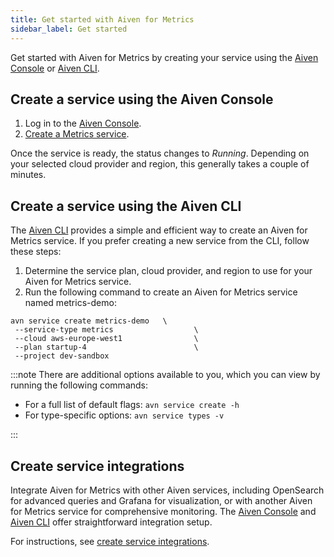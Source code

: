 ```yaml
---
title: Get started with Aiven for Metrics
sidebar_label: Get started
---
```


Get started with Aiven for Metrics by creating your service using the [Aiven Console](https://console.aiven.io/) or [Aiven CLI](https://github.com/aiven/aiven-client).

## Create a service using the Aiven Console

1. Log in to the [Aiven Console](https://console.aiven.io/).
2. [Create a Metrics service](/docs/platform/howto/create_new_service).

Once the service is ready, the status changes to *Running*. Depending on
your selected cloud provider and region, this generally takes a couple
of minutes.

## Create a service using the Aiven CLI

The [Aiven CLI](https://github.com/aiven/aiven-client) provides a simple and
efficient way to create an Aiven for Metrics service. If you prefer
creating a new service from the CLI, follow these steps:

1. Determine the service plan, cloud provider, and region to
   use for your Aiven for Metrics service.
1. Run the following command to create an Aiven for Metrics service named
   metrics-demo:

```text
avn service create metrics-demo   \
 --service-type metrics                  \
 --cloud aws-europe-west1                \
 --plan startup-4                        \
 --project dev-sandbox
```

:::note
There are additional options available to you, which you can view by
running the following commands:

-  For a full list of default flags: `avn service create -h`
-  For type-specific options: `avn service types -v`

:::

## Create service integrations

Integrate Aiven for Metrics with other Aiven services, including OpenSearch for
advanced queries and Grafana for visualization, or with another Aiven for Metrics
service for comprehensive monitoring. The [Aiven Console](https://console.aiven.io/)
and [Aiven CLI](https://github.com/aiven/aiven-client) offer straightforward integration setup.

For instructions, see [create service integrations](/docs/platform/howto/create-service-integration).
